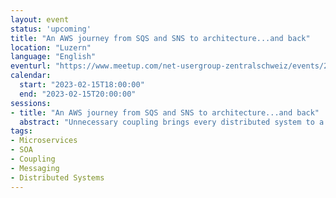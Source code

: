 ```yaml
---
layout: event
status: 'upcoming'
title: "An AWS journey from SQS and SNS to architecture...and back"
location: "Luzern"
language: "English"
eventurl: "https://www.meetup.com/net-usergroup-zentralschweiz/events/290901093/"
calendar:
  start: "2023-02-15T18:00:00"
  end: "2023-02-15T20:00:00"
sessions:
- title: "An AWS journey from SQS and SNS to architecture...and back"
  abstract: "Unnecessary coupling brings every distributed system to a grinding halt. A great way to decouple services is to use messages exchanged over queues instead of HTTP. AWS offers at least two prominent options for messaging, SQS and SNS, which have some overlap. After this talk, you will understand the difference between SQS and SNS, and when and how to use them. You'll learn how messaging has the potential to shape your systems in powerful ways, not only with AWS. Join me for valuable lessons to stop fearing about coupling - all with examples in C#."
tags:
- Microservices
- SOA
- Coupling
- Messaging
- Distributed Systems
---
```

